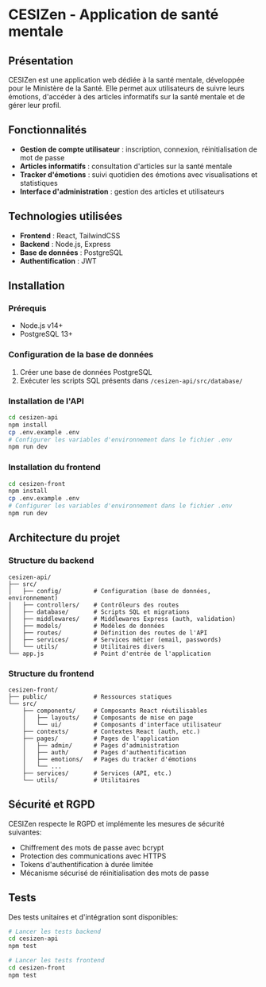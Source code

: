 # CESIZen - Application de santé mentale

## Présentation
CESIZen est une application web dédiée à la santé mentale, développée pour le Ministère de la Santé. Elle permet aux utilisateurs de suivre leurs émotions, d'accéder à des articles informatifs sur la santé mentale et de gérer leur profil.

## Fonctionnalités
- **Gestion de compte utilisateur** : inscription, connexion, réinitialisation de mot de passe
- **Articles informatifs** : consultation d'articles sur la santé mentale
- **Tracker d'émotions** : suivi quotidien des émotions avec visualisations et statistiques
- **Interface d'administration** : gestion des articles et utilisateurs

## Technologies utilisées
- **Frontend** : React, TailwindCSS
- **Backend** : Node.js, Express
- **Base de données** : PostgreSQL
- **Authentification** : JWT

## Installation
### Prérequis
- Node.js v14+
- PostgreSQL 13+

### Configuration de la base de données
1. Créer une base de données PostgreSQL
2. Exécuter les scripts SQL présents dans `/cesizen-api/src/database/`

### Installation de l'API
```bash
cd cesizen-api
npm install
cp .env.example .env
# Configurer les variables d'environnement dans le fichier .env
npm run dev
```

### Installation du frontend
```bash
cd cesizen-front
npm install
cp .env.example .env
# Configurer les variables d'environnement dans le fichier .env
npm run dev
```

## Architecture du projet

### Structure du backend
```
cesizen-api/
├── src/
│   ├── config/         # Configuration (base de données, environnement)
│   ├── controllers/    # Contrôleurs des routes
│   ├── database/       # Scripts SQL et migrations
│   ├── middlewares/    # Middlewares Express (auth, validation)
│   ├── models/         # Modèles de données
│   ├── routes/         # Définition des routes de l'API
│   ├── services/       # Services métier (email, passwords)
│   └── utils/          # Utilitaires divers
└── app.js              # Point d'entrée de l'application
```

### Structure du frontend
```
cesizen-front/
├── public/             # Ressources statiques
└── src/
    ├── components/     # Composants React réutilisables
    │   ├── layouts/    # Composants de mise en page
    │   └── ui/         # Composants d'interface utilisateur
    ├── contexts/       # Contextes React (auth, etc.)
    ├── pages/          # Pages de l'application
    │   ├── admin/      # Pages d'administration
    │   ├── auth/       # Pages d'authentification
    │   ├── emotions/   # Pages du tracker d'émotions
    │   └── ...
    ├── services/       # Services (API, etc.)
    └── utils/          # Utilitaires
```

## Sécurité et RGPD
CESIZen respecte le RGPD et implémente les mesures de sécurité suivantes:
- Chiffrement des mots de passe avec bcrypt
- Protection des communications avec HTTPS
- Tokens d'authentification à durée limitée
- Mécanisme sécurisé de réinitialisation des mots de passe

## Tests
Des tests unitaires et d'intégration sont disponibles:
```bash
# Lancer les tests backend
cd cesizen-api
npm test

# Lancer les tests frontend
cd cesizen-front
npm test
```